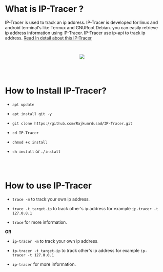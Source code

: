 # What is IP-Tracer ?

IP-Tracer is used to track an ip address. IP-Tracer is developed for linux and android terminal's like Termux and GNURoot Debian. you can easily retrieve ip address information using IP-Tracer. IP-Tracer use ip-api to track ip address.
<a href="https://www.learntermux.tech/2020/02/how-to-install-ip-tracer-in-termux.html">Read In detail about this IP-Tracer</a>

<br>
<p align="center">
<img src="https://github.com/Rajkumrdusad/IP-Tracer/blob/master/src/Screenshot_2018-08-06-15-32-17-1.png"/>
</p>
<br><br>

# How to Install IP-Tracer?

* `apt update`

* `apt install git -y`

* `git clone https://github.com/Rajkumrdusad/IP-Tracer.git`

* `cd IP-Tracer`

* `chmod +x install`

* `sh install` or `./install`

<br><br>

# How to use IP-Tracer

* `trace -m` to track your own ip address.

* `trace -t target-ip` to track other's ip address for example `ip-tracer -t 127.0.0.1`

* `trace` for more information.

**OR**

* `ip-tracer -m` to track your own ip address.

* `ip-tracer -t target-ip` to track other's ip address for example `ip-tracer -t 127.0.0.1`

* `ip-tracer` for more information.


